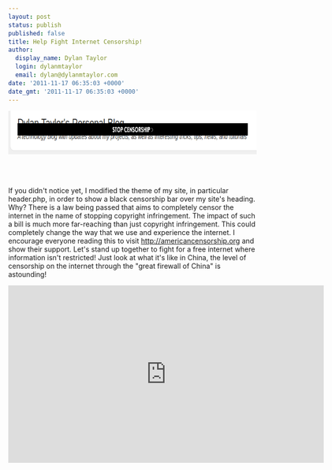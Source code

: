 ```yaml
---
layout: post
status: publish
published: false
title: Help Fight Internet Censorship!
author:
  display_name: Dylan Taylor
  login: dylanmtaylor
  email: dylan@dylanmtaylor.com
date: '2011-11-17 06:35:03 +0000'
date_gmt: '2011-11-17 06:35:03 +0000'
---
```

<p><a href="http://dylanmtaylor.com/2011/11/17/help-fight-internet-censorship/screenshot-17-2/" rel="attachment wp-att-1099"><img class="alignleft size-full wp-image-1099" title="Screenshot-17" src="/images/blog/2011/11/Screenshot-17.png" alt="" width="610" height="88" /></a>&nbsp;</p>
<p>&nbsp;</p>
<p>If you didn't notice yet, I modified the theme of my site, in particular header.php, in order to show a black censorship bar over my site's heading. Why? There is a law being passed that aims to completely censor the internet in the name of stopping copyright infringement. The impact of such a bill is much more far-reaching than just copyright infringement. This could completely change the way that we use and experience the internet. I encourage everyone reading this to visit <a href="http://americancensorship.org/">http://americancensorship.org</a> and show their support. Let's stand up together to fight for a free internet where information isn't restricted! Just look at what it's like in China, the level of censorship on the internet through the "great firewall of China" is astounding!</p>
<p><iframe src="http://player.vimeo.com/video/31100268?title=0&byline=0&portrait=0" width="640" height="360" frameborder="0" webkitAllowFullScreen allowFullScreen></iframe></p>
